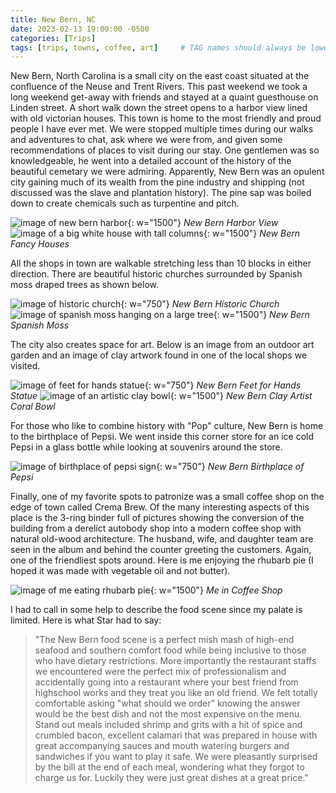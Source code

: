 ```yaml
---
title: New Bern, NC
date: 2023-02-13 19:00:00 -0500
categories: [Trips]
tags: [trips, towns, coffee, art]     # TAG names should always be lowercase
---
```


New Bern, North Carolina is a small city on the east coast situated at the confluence of the Neuse and Trent Rivers. This past weekend we took a long weekend get-away with friends and stayed at a quaint guesthouse on Linden street. A short walk down the street opens to a harbor view lined with old victorian houses. This town is home to the most friendly and proud people I have ever met. We were stopped multiple times during our walks and adventures to chat, ask where we were from, and given some recommendations of places to visit during our stay. One gentlemen was so knowledgeable, he went into a detailed account of the history of the beautiful cemetary we were admiring. Apparently, New Bern was an opulent city gaining much of its wealth from the pine industry and shipping (not discussed was the slave and plantation history). The pine sap was boiled down to create chemicals such as turpentine and pitch. 

![image of new bern harbor](/assets/img/20230213_newbern1.JPG){: w="1500"}
*New Bern Harbor View*
![image of a big white house with tall columns](/assets/img/20230213_newbern2.JPG){: w="1500"}
*New Bern Fancy Houses*

All the shops in town are walkable stretching less than 10 blocks in either direction. There are beautiful historic churches surrounded by Spanish moss draped trees as shown below. 

![image of historic church](/assets/img/20230213_newbern3.JPG){: w="750"}
*New Bern Historic Church*
![image of spanish moss hanging on a large tree](/assets/img/20230213_newbern4.JPG){: w="1500"}
*New Bern Spanish Moss*

The city also creates space for art. Below is an image from an outdoor art garden and an image of clay artwork found in one of the local shops we visited.

![image of feet for hands statue](/assets/img/20230213_newbern6.JPG){: w="750"}
*New Bern Feet for Hands Statue*
![image of an artistic clay bowl](/assets/img/20230213_newbern7.JPG){: w="1500"}
*New Bern Clay Artist Coral Bowl*

For those who like to combine history with "Pop" culture, New Bern is home to the birthplace of Pepsi. We went inside this corner store for an ice cold Pepsi in a glass bottle while looking at souvenirs around the store. 

![image of birthplace of pepsi sign](/assets/img/20230213_newbern5.JPG){: w="750"}
*New Bern Birthplace of Pepsi*

Finally, one of my favorite spots to patronize was a small coffee shop on the edge of town called Crema Brew. Of the many interesting aspects of this place is the 3-ring binder full of pictures showing the conversion of the building from a derelict autobody shop into a modern coffee shop with natural old-wood architecture. The husband, wife, and daughter team are seen in the album and behind the counter greeting the customers. Again, one of the friendliest spots around. Here is me enjoying the rhubarb pie (I hoped it was made with vegetable oil and not butter).

![image of me eating rhubarb pie](/assets/img/20230213_newbern8.JPG){: w="1500"}
*Me in Coffee Shop*

I had to call in some help to describe the food scene since my palate is limited. Here is what Star had to say:

>"The New Bern food scene is a perfect mish mash of high-end seafood and southern comfort food while being inclusive to those who have dietary restrictions. More importantly the restaurant staffs we encountered were the perfect mix of professionalism and accidentally going into a restaurant where your best friend from highschool works and they treat you like an old friend. We felt totally comfortable asking "what should we order" knowing the answer would be the best dish and not the most expensive on the menu. Stand out meals included shrimp and grits with a hit of spice and crumbled bacon, excellent calamari that was prepared in house with great accompanying sauces and mouth watering burgers and sandwiches if you want to play it safe. We were pleasantly surprised by the bill at the end of each meal, wondering what they forgot to charge us for. Luckily they were just great dishes at a great price."
